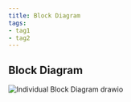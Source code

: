 ```yaml
---
title: Block Diagram
tags:
- tag1
- tag2
---
```



## Block Diagram

![Individual Block Diagram drawio](https://github.com/user-attachments/assets/8a280a29-848f-48d7-8d5f-9dec9d603407)

